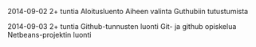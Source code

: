 2014-09-02
  2+ tuntia
    Aloitusluento
    Aiheen valinta
    Guthubiin tutustumista
    
2014-09-03
  2+ tuntia
    Github-tunnusten luonti
    Git- ja github opiskelua
    Netbeans-projektin luonti
    
